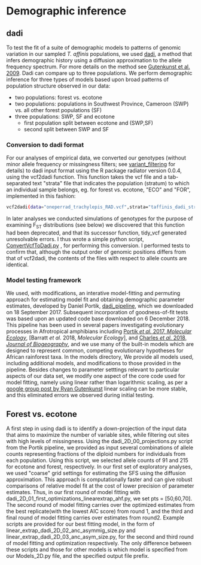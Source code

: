 # Demographic inference

## dadi
To test the fit of a suite of demographic models to patterns of genomic variation in our sampled *T. affinis* populations, we used [dadi](https://bitbucket.org/gutenkunstlab/dadi/src/master/), a method that infers demographic history using a diffusion approximation to the allele frequency spectrum. For more details on the method see [Gutenkunst et al. 2009](https://journals.plos.org/plosgenetics/article?id=10.1371/journal.pgen.1000695). Dadi can compare up to three populations. We perform demographic inference for three types of models based upon broad patterns of population structure observed in our data:
* two populations: forest vs. ecotone
* two populations: populations in Southwest Province, Cameroon (SWP) vs. all other forest populations (SF)
* three populations: SWP, SF and ecotone
    * first population split between ecotone and (SWP,SF)
    * second split between SWP and SF

### Conversion to dadi format
For our analyses of empirical data, we converted our genotypes (without minor allele frequency or missingness filters; see [variant_filtering](https://github.com/adamfreedman/TrachylepisAffinisSpeciation/tree/master/variant_filtering) for details) to dadi input format using the R package radiator version 0.0.4, using the vcf2dadi function. This function takes the vcf file and a tab-separated text "strata" file that indicates the population (stratum) to which an individual sample belongs, eg. for forest vs. ecotone, "ECO" and "FOR", implemented in this fashion:
```bash
vcf2dadi(data="oneperrad_trachylepis_RAD.vcf",strata="taffinis_dadi_strata_forVecotone.tsv",pop.levels = c("ECO","FOR"),common.markers = TRUE)
```
In later analyses we conducted simulations of genotypes for the purpose of examining F<sub>ST</sub> distributions (see below) we discovered that this function had been deprecated, and that its successor function, tidy_vcf generated unresolvable errors. I thus wrote a simple python script, [ConvertVcfToDadi.py](https://github.com/adamfreedman/TrachylepisAffinisSpeciation/blob/master/demography_models_sims/utilities/ConvertVcfToDadi.py) , for performing this conversion. I performed tests to confirm that, although the output order of genomic positions differs from that of vcf2dadi, the contents of the files with respect to allele counts are identical.

### Model testing framework
We used, with modifications, an interative model-fitting and permuting approach for estimating model fit and obtaining demographic parameter estimates, developed by Daniel Portik, [dadi_pipeline](https://github.com/dportik/dadi_pipeline), which we downloaded on 18 September 2017. Subsequent incorporation of goodness-of-fit tests was based upon an updated code base downloaded on 6 December 2018. This pipeline has been used in several papers investigating evolutionary processes in Afrotropical amphibians including [Portik *et al.* 2017, *Molecular Ecology*](https://onlinelibrary.wiley.com/doi/10.1111/mec.14266), [Barratt *et al.* 2018, *Molecular Ecology*], and [Charles *et al.* 2018, *Journal of Biogeography*](https://onlinelibrary.wiley.com/doi/abs/10.1111/jbi.13365), and we use many of the built-in models which are designed to represent common, competing evolutionary hypotheses for African rainforest taxa. In the models directory, We provide all models used, including additional models, and modifications to those provided in the pipeline. Besides changes to parameter setttings relevant to particular aspects of our data set, we modify one aspect of the core code used for model fitting, namely using linear rather than logarithmic scaling, as per a [google group post by Ryan Gutenkunst](https://groups.google.com/g/dadi-user/c/QiDaXxAj7bg) linear scaling can be more stable, and this eliminated errors we observed during initial testing.  

## Forest vs. ecotone
A first step in using dadi is to identify a down-projection of the input data that aims to maximize the number of variable sites, while filtering out sites with high levels of missingness. Using the dadi_2D_00_projections.py script from the Portik pipeline, we provided as input several combinations of allele counts representing fractions of the diploid numbers for individuals from each population. Using this script, we selected allele counts of 91 and 215 for ecotone and forest, respectively. In our first set of exploratory analyses, we used "coarse" grid settings for estimating the SFS using the diffusion approximation. This approach is computationally faster and can give robust comparisons of relative model fit at the cost of lower precision of parameter estimates. Thus, in our first round of model fitting with dadi_2D_01_first_optimizations_linearextrap_ahf.py, we set pts = [50,60,70]. The second round of model fitting carries over the optimized estimates from the best replicate(with the lowest AIC score) from round 1, and the third and final round of model fitting carries over estimates from round2. Example scripts are provided for our best fitting model, in the form of linear_extrap_dadi_2D_02_anc_asymmig_size.py and linear_extrap_dadi_2D_03_anc_asym_size.py, for the second and third round of model fitting and optimization respectively. The only difference between these scripts and those for other models is which model is specified from our Models_2D.py file, and the specified output file prefix.
 

 
